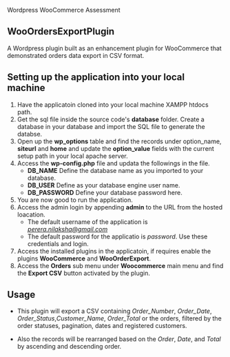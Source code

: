 <p align=**center**>Wordpress WooCommerce Assessment</p>

## WooOrdersExportPlugin
A Wordpress plugin built as an enhancement plugin for WooCommerce that demonstrated orders data export in CSV format.

## Setting up the application into your local machine
 
1. Have the applicatoin cloned into your local machine XAMPP htdocs path.
2. Get the sql file inside the source code's **database** folder. Create a database in your database and import the SQL file to generate the databse.
3. Open up the **wp_options** table and find the records under option_name, **siteurl** and **home** and update the **option_value** fields with the current setup path in your local apache server.
4. Access the **wp-config.php** file and updata the followings in the file.
    - **DB_NAME** Define the database name as you imported to your database.
    - **DB_USER** Define as your database engine user name.
    - **DB_PASSWORD** Define your database password here.
5. You are now good to run the application.
6. Access the admin login by appending **admin** to the URL from the hosted loacation.
    - The default username of the application is *perera.nilaksha@gmail.com*
    - The default password for the applicatio is *password*. Use these credentials and login.
6. Access the installed plugins in the applicatoin, if requires enable the plugins **WooCommerce** and **WooOrderExport**.
7. Access the **Orders** sub menu under **Woocommerce** main menu and find the **Export CSV** button activated by the plugin. 

## Usage

* This plugin will export a CSV containing *Order_Number*, *Order_Date*, *Order_Status*,*Customer_Name*, *Order_Total* or the orders, filtered by the order statuses, pagination, dates and registered customers.

* Also the records will be rearranged based on the *Order*, *Date*, and *Total* by ascending and descending order.

